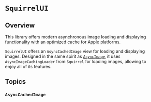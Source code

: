 # ``SquirrelUI``


## Overview

This library offers modern asynchronous image loading and displaying functionality 
with an optimized cache for Apple platforms.

``SquirrelUI`` offers an ``AsyncCachedImage`` view for loading and displaying images. 
Designed in the same spirit as [`AsyncImage`](https://developer.apple.com/documentation/SwiftUI/AsyncImage), 
it uses `AsyncImageCachingLoader` from `Squirrel` for loading images, allowing to enjoy all of its features.

## Topics

### ``AsyncCachedImage``
